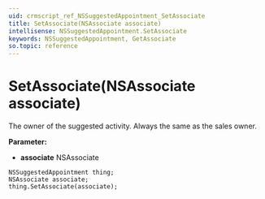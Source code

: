 ```yaml
---
uid: crmscript_ref_NSSuggestedAppointment_SetAssociate
title: SetAssociate(NSAssociate associate)
intellisense: NSSuggestedAppointment.SetAssociate
keywords: NSSuggestedAppointment, GetAssociate
so.topic: reference
---
```


# SetAssociate(NSAssociate associate)

The owner of the suggested activity. Always the same as the sales owner.

**Parameter:** 
* **associate** NSAssociate

```crmscript
NSSuggestedAppointment thing;
NSAssociate associate;
thing.SetAssociate(associate);
```

